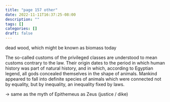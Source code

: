 ```yaml
---
title: "page 157 other"
date: 2022-11-11T16:37:25-08:00
description: ""
tags: []
categories: []
draft: false
---
```


dead wood, which might be known as biomass today

The so-called customs of the privileged classes are understood to mean customs contrary to the
law. Their origin dates to the period in which human history was part of natural history, and in
which, according to Egyptian legend, all gods concealed themselves in the shape of animals.
Mankind appeared to fall into definite species of animals which were connected not by equality,
but by inequality, an inequality fixed by laws. 

-> same as the myth of Epithemeus as Zeus (justice / dike)
